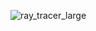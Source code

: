 ![ray_tracer_large](https://github.com/MatthewBieda/RayTracingInOneWeekend/assets/63665300/7e4f7061-9bdd-4efd-b460-edb3c10d22ba)
